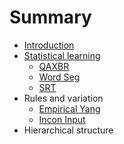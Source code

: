 # Summary

* [Introduction](README.md)
* [Statistical learning](chapter1.md)
    * [QAXBR](qaxbr/README.md)   
    * [Word Seg](word-seg/README.md)   
    * [SRT](SRT/README.md)
* Rules and variation
    * [Empirical Yang](empirical-yang/README.md)
    * [Incon Input](incon-input/README.md)
* Hierarchical structure

